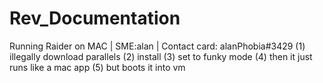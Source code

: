 # Rev_Documentation
Running Raider on MAC | SME:alan | Contact card: alanPhobia#3429
  (1) illegally download parallels
  (2) install
  (3) set to funky mode
  (4) then it just runs like a mac app
  (5) but boots it into vm

